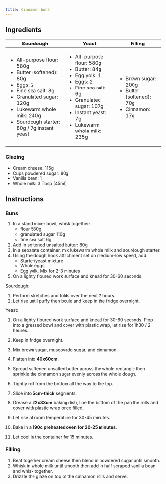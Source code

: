 ```yaml
---
title: Cinnamon buns
---
```


## Ingredients

<table>
   <thead>
   <tr>
      <th>
         Sourdough
      </th>
      <th>
      Yeast
      </th>
      <th>
      Filling
      </th>
   </tr>
   </thead>
   <tbody>
   <tr>
   <td>
      <ul>
      <li>All-purpose flour: 580g</li>
      <li>Butter (softened): 80g</li>
      <li>Eggs: 2</li>
      <li>Fine sea salt: 8g</li>
      <li>Granulated sugar: 120g</li>
      <li>Lukewarm whole milk: 240g</li>
      <li>Sourdough starter: 80g / 7g instant yeast</li>
      </ul>
   </td>
   <td>
      <ul>
      <li>All-purpose flour: 580g</li>
      <li>Butter: 84g</li>
      <li>Egg yolk: 1</li>
      <li>Eggs: 2</li>
      <li>Fine sea salt: 6g</li>
      <li>Granulated sugar: 107g</li>
      <li>Instant yeast: 7g</li>
      <li>Lukewarm whole milk: 235g</li>
      </ul>
   </td>
   <td>
      <ul>
      <li>Brown sugar: 200g</li>
      <li>Butter (softened): 70g</li>
      <li>Cinnamon: 17g</li>
      </ul>
   </td>
   </tr>
   </tbody>
</table>


### Glazing

- Cream cheese: 115g
- Cups powdered sugar: 80g
- Vanilla bean: 1
- Whole milk: 3 Tbsp (45ml)

## Instructions

### Buns

1. In a stand mixer bowl, whisk together:
   - flour 580g
   - granulated sugar 110g
   - fine sea salt 6g
1. Add in softened unsalted butter: 80g
1. In a separate container, mix lukewarm whole milk and sourdough starter.
1. Using the dough hook attachment set on medium-low speed, add:
   - Starter/yeast mixture
   - Whole eggs
   - Egg yolk. Mix for 2-3 minutes
1. On a lightly floured work surface and knead for 30-60 seconds.

Sourdough:

1. Perform stretches and folds over the next 2 hours.
1. Let rise until puffy then boule and keep in the fridge overnight.

Yeast:

1. On a lightly floured work surface and knead for 30-60 seconds. Plop into a greased bowl and cover with plastic wrap, let rise for 1h30 / 2 heures.
1. Keep in fridge overnight.

1. Mix brown sugar, muscovado sugar, and cinnamon.
1. Flatten into **40x60cm**.
1. Spread softened unsalted butter across the whole rectangle then sprinkle the cinnamon sugar evenly across the whole dough.
1. Tightly roll from the bottom all the way to the top.
1. Slice into **5cm-thick** segments.
1. Grease a **22x33cm** baking dish, line the bottom of the pan the rolls and cover with plastic wrap once filled.
1. Let rise at room temperature for 30-45 minutes.
1. Bake in a **190c preheated oven for 20-25 minutes**.
1. Let cool in the container for 15 minutes.

### Filling

1. Beat together cream cheese then blend in powdered sugar until smooth.
1. Whisk in whole milk until smooth then add in half scraped vanilla bean and whisk together.
1. Drizzle the glaze on top of the cinnamon rolls and serve.
